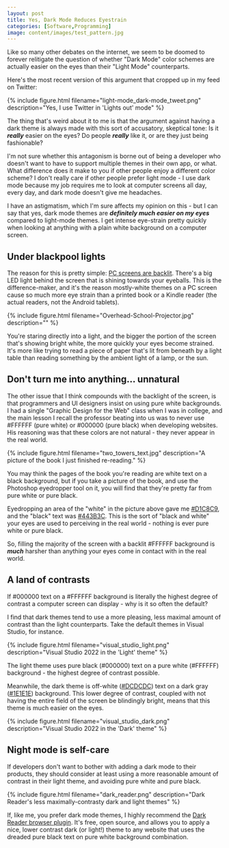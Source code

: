 ```yaml
---
layout: post
title: Yes, Dark Mode Reduces Eyestrain
categories: [Software,Programming]
image: content/images/test_pattern.jpg
---
```


Like so many other debates on the internet, we seem to be doomed to forever relitigate the question of whether "Dark Mode" color schemes are actually easier on the eyes than their "Light Mode" counterparts.

Here's the most recent version of this argument that cropped up in my feed on Twitter:

{% include figure.html filename="light-mode_dark-mode_tweet.png" description="Yes, I use Twitter in 'Lights out' mode" %}

The thing that's weird about it to me is that the argument against having a dark theme is always made with this sort of accusatory, skeptical tone: Is it ___really___ easier on the eyes? Do people ___really___ like it, or are they just being fashionable?

I'm not sure whether this antagonism is borne out of being a developer who doesn't want to have to support multiple themes in their own app, or what. What difference does it make to you if other people enjoy a different color scheme? I don't really care if other people prefer light mode - I use dark mode because my job requires me to look at computer screens all day, every day, and dark mode doesn't give me headaches.

I have an astigmatism, which I'm sure affects my opinion on this - but I can say that yes, dark mode themes are ___definitely much easier on my eyes___ compared to light-mode themes. I get intense eye-strain pretty quickly when looking at anything with a plain white background on a computer screen.

## Under blackpool lights

The reason for this is pretty simple: [PC screens are backlit](https://en.wikipedia.org/wiki/Backlight). There's a big LED light behind the screen that is shining towards your eyeballs. This is the difference-maker, and it's the reason mostly-white themes on a PC screen cause so much more eye strain than a printed book or a Kindle reader (the actual readers, not the Android tablets). 

{% include figure.html filename="Overhead-School-Projector.jpg" description="" %}

You're staring directly into a light, and the bigger the portion of the screen that's showing bright white, the more quickly your eyes become strained. It's more like trying to read a piece of paper that's lit from beneath by a light table than reading something by the ambient light of a lamp, or the sun.

## Don't turn me into anything... unnatural

The other issue that I think compounds with the backlight of the screen, is that programmers and UI designers insist on using pure white backgrounds. I had a single "Graphic Design for the Web" class when I was in college, and the main lesson I recall the professor beating into us was to never use #FFFFFF (pure white) or #000000 (pure black) when developing websites. His reasoning was that these colors are not natural - they never appear in the real world.

{% include figure.html filename="two_towers_text.jpg" description="A picture of the book I just finished re-reading." %}

You may think the pages of the book you're reading are white text on a black background, but if you take a picture of the book, and use the Photoshop eyedropper tool on it, you will find that they're pretty far from pure white or pure black.

Eyedropping an area of the "white" in the picture above gave me [#D1C8C9](https://www.color-hex.com/color/d1c8c9), and the "black" text was [#443B3C](https://www.color-hex.com/color/443b3c). This is the sort of "black and white" your eyes are used to perceiving in the real world - nothing is ever pure white or pure black.

So, filling the majority of the screen with a backlit #FFFFFF background is ___much___ harsher than anything your eyes come in contact with in the real world. 

## A land of contrasts

If #000000 text on a #FFFFFF background is literally the highest degree of contrast a computer screen can display - why is it so often the default?

I find that dark themes tend to use a more pleasing, less maximal amount of contrast than the light counterparts. Take the default themes in Visual Studio, for instance.

{% include figure.html filename="visual_studio_light.png" description="Visual Studio 2022 in the 'Light' theme" %}

The light theme uses pure black (#000000) text on a pure white (#FFFFFF) background - the highest degree of contrast possible.

Meanwhile, the dark theme is off-white ([#DCDCDC](https://www.color-hex.com/color/dcdcdc)) text on a dark gray ([#1E1E1E](https://www.color-hex.com/color/1e1e1e)) background. This lower degree of contrast, coupled with not having the entire field of the screen be blindingly bright, means that this theme is much easier on the eyes.

{% include figure.html filename="visual_studio_dark.png" description="Visual Studio 2022 in the 'Dark' theme" %}

## Night mode is self-care

If developers don't want to bother with adding a dark mode to their products, they should consider at least using a more reasonable amount of contrast in their light theme, and avoiding pure white and pure black.

{% include figure.html filename="dark_reader.png" description="Dark Reader's less maximally-contrasty dark and light themes" %}

If, like me, you prefer dark mode themes, I highly recommend the [Dark Reader browser plugin](https://darkreader.org/). It's free, open source, and allows you to apply a nice, lower contrast dark (or light!) theme to any website that uses the dreaded pure black text on pure white background combination.